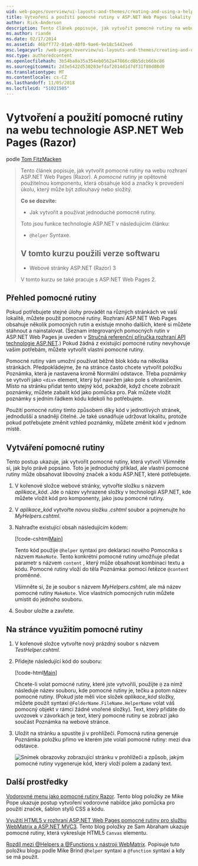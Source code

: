 ```yaml
---
uid: web-pages/overview/ui-layouts-and-themes/creating-and-using-a-helper-in-an-aspnet-web-pages-site
title: Vytvoření a použití pomocné rutiny v ASP.NET Web Pages lokality (Razor) | Dokumentace Microsoftu
author: Rick-Anderson
description: Tento článek popisuje, jak vytvořit pomocné rutiny na webu rozhraní ASP.NET Web Pages (Razor). Pomocné rutiny je opětovně použitelnou komponentu, která obsahuje kód a značky výkonu...
ms.author: riande
ms.date: 02/17/2014
ms.assetid: 46bff772-01e0-40f0-9ae6-9e18c5442ee6
msc.legacyurl: /web-pages/overview/ui-layouts-and-themes/creating-and-using-a-helper-in-an-aspnet-web-pages-site
msc.type: authoredcontent
ms.openlocfilehash: 3b54ba8a35a354eb0562a47866cd8b5dcb66bc86
ms.sourcegitcommit: 2d3e5422d530203efdaf2014d1d7df31f88d08d0
ms.translationtype: MT
ms.contentlocale: cs-CZ
ms.lasthandoff: 11/05/2018
ms.locfileid: "51021505"
---
```

<a name="creating-and-using-a-helper-in-an-aspnet-web-pages-razor-site"></a>Vytvoření a použití pomocné rutiny na webu technologie ASP.NET Web Pages (Razor)
====================
podle [Tom FitzMacken](https://github.com/tfitzmac)

> Tento článek popisuje, jak vytvořit pomocné rutiny na webu rozhraní ASP.NET Web Pages (Razor). A *pomocné rutiny* je opětovně použitelnou komponentu, která obsahuje kód a značky k provedení úkolu, který může být zdlouhavý nebo složitý.
> 
> **Co se dozvíte:** 
> 
> - Jak vytvořit a používat jednoduché pomocné rutiny.
> 
> Toto jsou funkce technologie ASP.NET v následujícím článku:
> 
> - `@helper` Syntaxe.
>   
> 
> ## <a name="software-versions-used-in-the-tutorial"></a>V tomto kurzu použili verze softwaru
> 
> 
> - Webové stránky ASP.NET (Razor) 3
>   
> 
> V tomto kurzu se také pracuje s ASP.NET Web Pages 2.


## <a name="overview-of-helpers"></a>Přehled pomocné rutiny

Pokud potřebujete stejné úlohy provádět na různých stránkách ve vaší lokalitě, můžete použít pomocné rutiny. Rozhraní ASP.NET Web Pages obsahuje několik pomocných rutin a existuje mnoho dalších, které si můžete stáhnout a nainstalovat. (Seznam integrovaných pomocných rutin v ASP.NET Web Pages je uveden v [Stručná referenční příručka rozhraní API technologie ASP.NET](https://go.microsoft.com/fwlink/?LinkId=202907).) Pokud žádná z existující pomocné rutiny nevyhovuje vašim potřebám, můžete vytvořit vlastní pomocné rutiny.

Pomocné rutiny vám umožní používat běžné blok kódu na několika stránkách. Předpokládejme, že na stránce často chcete vytvořit položku Poznámka, která je nastavena kromě Normální odstavce. Třeba poznámky se vytvoří jako `<div>` element, který byl navržen jako pole s ohraničením. Místo na stránku přidat tento stejný kód, pokaždé, když chcete zobrazit poznámky, můžete zabalit kód jako pomůcka pro. Pak můžete vložit poznámky s jedním řádkem kódu kdekoli ho potřebujete.

Použití pomocné rutiny tímto způsobem díky kód v jednotlivých stránek, jednodušší a snadněji čitelné. Je také usnadňuje udržovat lokalitu, protože pokud potřebujete změnit vzhled poznámky, můžete změnit kód v jednom místě.

## <a name="creating-a-helper"></a>Vytváření pomocné rutiny

Tento postup ukazuje, jak vytvořit pomocné rutiny, která vytvoří Všimněte si, jak bylo právě popsáno. Toto je jednoduchý příklad, ale vlastní pomocné rutiny může obsahovat libovolný značek a kódu ASP.NET, které potřebujete.

1. V kořenové složce webové stránky, vytvořte složku s názvem *aplikace\_kód*. Jde o název vyhrazené složky v technologii ASP.NET, kde můžete vložit kód pro komponenty, jako jsou pomocné rutiny.
2. V *aplikace\_kód* vytvořte novou složku *.cshtml* soubor a pojmenujte ho *MyHelpers.cshtml*.
3. Nahraďte existující obsah následujícím kódem:

    [!code-cshtml[Main](creating-and-using-a-helper-in-an-aspnet-web-pages-site/samples/sample1.cshtml)]

    Tento kód použije `@helper` syntaxi pro deklaraci nového Pomocníka s názvem `MakeNote`. Tento konkrétní pomocné rutiny umožňuje předat parametr s názvem `content` , který může obsahovat kombinaci textu a kódu. Pomocné rutiny vloží do těla Poznámka: pomocí řetězce `@content` proměnné.

    Všimněte si, že je soubor s názvem *MyHelpers.cshtml*, ale má název pomocné rutiny `MakeNote`. Více vlastních pomocných rutin můžete umístit do jednoho souboru.
4. Soubor uložte a zavřete.

## <a name="using-the-helper-in-a-page"></a>Na stránce využitím pomocné rutiny

1. V kořenové složce vytvořte nový prázdný soubor s názvem *TestHelper.cshtml*.
2. Přidejte následující kód do souboru:

    [!code-html[Main](creating-and-using-a-helper-in-an-aspnet-web-pages-site/samples/sample2.html)]

    Chcete-li volat pomocné rutiny, které jste vytvořili, použijte `@` za nímž následuje název souboru, kde pomocné rutiny je, tečku a potom název pomocné rutiny. (Pokud jste měli více složek *aplikace\_kód* složky, můžete použít syntaxi `@FolderName.FileName.HelperName` volat váš pomocný objekt v rámci žádné vnořené složky). Text, který přidáte do uvozovek v závorkách je text, který pomocné rutiny se zobrazí jako součást Poznámka na webové stránce.
3. Uložit na stránku a spustíte ji v prohlížeči. Pomocná rutina generuje Poznámka položku přímo ve kterém jste volali pomocné rutiny: mezi dva odstavce.

    ![Snímek obrazovky zobrazující stránku v prohlížeči a způsob, jakým pomocné rutiny vygeneruje kód, který vloží polem a zadaný text.](creating-and-using-a-helper-in-an-aspnet-web-pages-site/_static/image1.jpg)

## <a name="additional-resources"></a>Další prostředky


[Vodorovné menu jako pomocné rutiny Razor](http://mikepope.com/blog/DisplayBlog.aspx?permalink=2341). Tento blog položky ze Mike Pope ukazuje postup vytvoření vodorovné nabídce jako pomůcka pro použití značek, šablon stylů CSS a kódu.

[Využití HTML5 v rozhraní ASP.NET Web Pages pomocné rutiny pro službu WebMatrix a ASP.NET MVC3](http://geekswithblogs.net/wildturtle/archive/2010/11/08/html5-in-asp.net-web-pages-helpers-for-webmatrix-and_aspnet_mvc3.aspx). Tento blog položky ze Sam Abraham ukazuje pomocné rutiny, která vykresluje HTML5 `Canvas` elementu.

[Rozdíl mezi @Helpers a @Functions v nástroji WebMatrix](http://www.mikesdotnetting.com/Article/173/The-Difference-Between-@Helpers-and-@Functions-In-WebMatrix). Popisuje tuto položku blogu podle Mike Brind `@helper` syntaxi a `@function` syntaxi a kdy se má použít.
